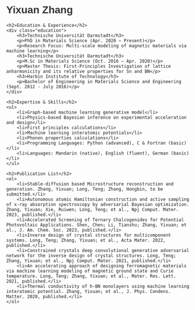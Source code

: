 <!DOCTYPE html>
<html lang="en">
<head>
    <meta charset="UTF-8">
    <meta name="viewport" content="width=device-width, initial-scale=1.0">
    <title>Yixuan Zhang's Academic Homepage</title>
    <style>
        body { font-family: Arial, sans-serif; margin: 20px; }
        h1, h2, h3 { color: #333; }
        .contact-info, .education, .publications { margin-bottom: 20px; }
    </style>
</head>
<body>
    <h1>Yixuan Zhang</h1>

    <h2>Education & Experience</h2>
    <div class="education">
        <h3>Technische Universität Darmstadt</h3>
        <p>PhD in Materials Science (Apr. 2020 – Present)</p>
        <p>Research Focus: Multi-scale modeling of magnetic materials via machine learning</p>
        <h3>Technische Universität Darmstadt</h3>
        <p>M.Sc in Materials Science (Oct. 2016 – Apr. 2020)</p>
        <p>Master Thesis: First-Principles Investigation of lattice anharmonicity and its relative properties for Sn and BN</p>
        <h3>Harbin Institute of Technology</h3>
        <p>Bachelor of Engineering in Materials Science and Engineering (Sept. 2012 - July 2016)</p>
    </div>

    <h2>Expertise & Skills</h2>
    <ul>
        <li>Graph-based machine learning generative model</li>
        <li>Physics-based Bayesian inference on experimental acceleration and design</li>
        <li>First principles calculations</li>
        <li>Machine learning interatomic potentials</li>
        <li>Phonon properties calculations</li>
        <li>Programming Languages: Python (advanced), C & Fortran (basic)</li>
        <li>Languages: Mandarin (native), English (fluent), German (basic)</li>
    </ul>

    <h2>Publication List</h2>
    <ol>
        <li>Stable-diffusion based Microstructure reconstruction and generation. Zhang, Yixuan; Long, Teng; Zhang, Hongbin, to be submitted.</li>
        <li>Autonomous atomic Hamiltonian construction and active sampling of x-ray absorption spectroscopy by adversarial Bayesian optimization. Zhang, Yixuan; Xie, Ruiwen; Long, Teng; et al., Npj Comput. Mater. 2023, published.</li>
        <li>Accelerated Screening of Ternary Chalcogenides for Potential Photovoltaic Applications. Shen, Chen; Li, Tianshu; Zhang, Yixuan; et al., J. Am. Chem. Soc. 2023, published.</li>
        <li>Inverse design of crystal structures for multicomponent systems. Long, Teng; Zhang, Yixuan; et al., Acta Mater. 2022, published.</li>
        <li>Constrained crystals deep convolutional generative adversarial network for the inverse design of crystal structures. Long, Teng; Zhang, Yixuan; et al., Npj Comput. Mater. 2021, published.</li>
        <li>An accelerating approach of designing ferromagnetic materials via machine learning modeling of magnetic ground state and Curie temperature. Long, Teng; Zhang, Yixuan; et al., Mater. Res. Lett. 2021, published.</li>
        <li>Thermal conductivity of h-BN monolayers using machine learning interatomic potential. Zhang, Yixuan; et al., J. Phys. Condens. Matter. 2020, published.</li>
    </ol>
</body>
</html>
